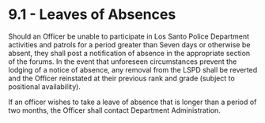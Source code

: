 # 9.1 - Leaves of Absences

Should an Officer be unable to participate in Los Santo Police Department activities and patrols for a period greater than Seven days or otherwise be absent, they shall post a notification of absence in the appropriate section of the forums. In the event that unforeseen circumstances prevent the lodging of a notice of absence, any removal from the LSPD shall be reverted and the Officer reinstated at their previous rank and grade (subject to positional availability).&#x20;

If an officer wishes to take a leave of absence that is longer than a period of two months, the Officer shall contact Department Administration.
